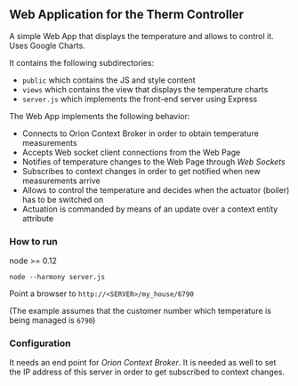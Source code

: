 ## Web Application for the Therm Controller 

A simple Web App that displays the temperature and allows to control it.
Uses Google Charts.

It contains the following subdirectories:

+ `public` which contains the JS and style content
+ `views` which contains the view that displays the temperature charts
+ `server.js` which implements the front-end server using Express

The Web App implements the following behavior:

+ Connects to Orion Context Broker in order to obtain temperature measurements
+ Accepts Web socket client connections from the Web Page
+ Notifies of temperature changes to the Web Page through *Web Sockets*
+ Subscribes to context changes in order to get notified when new measurements arrive
+ Allows to control the temperature and decides when the actuator (boiler) has to be switched on
+ Actuation is commanded by means of an update over a context entity attribute

### How to run

node >= 0.12

```
node --harmony server.js
```

Point a browser to `http://<SERVER>/my_house/6790`

(The example assumes that the customer number which temperature is being managed is `6790`)

### Configuration

It needs an end point for *Orion Context Broker*.  It is needed as well to set the IP address of this server
in order to get subscribed to context changes. 